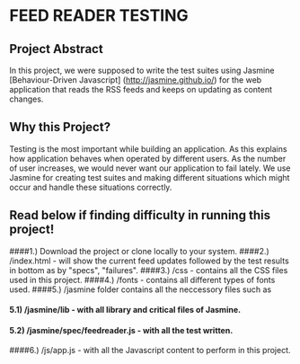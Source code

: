 # FEED READER TESTING 
## Project Abstract
In this project, we were supposed to write the test suites using Jasmine [Behaviour-Driven Javascript] (http://jasmine.github.io/) for the web application that reads the RSS feeds and keeps on updating as content changes.


## Why this Project?

Testing is the most important while building an application. As this explains how application behaves when operated by different users. As the number of user increases, we would never want our application to fail lately. 
We use Jasmine for creating test suites and making different situations which might occur and handle these situations correctly.

## Read below if finding difficulty in running this project!

####1.) Download the project or clone locally to your system. 
####2.) /index.html - will show the current feed updates followed by the test results in bottom as by "specs", "failures".
####3.) /css - contains all the CSS files used in this project.
####4.) /fonts - contains all different types of fonts used.
####5.) /jasmine folder contains all the neccessory files such as 
####    5.1) /jasmine/lib - with all library and critical files of Jasmine.
####    5.2) /jasmine/spec/feedreader.js - with all the test written.
####6.) /js/app.js - with all the Javascript content to perform in this project. 


